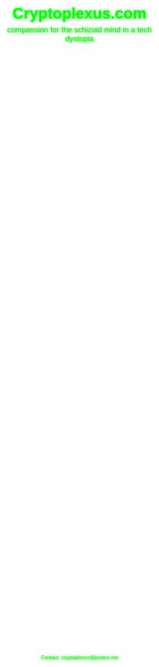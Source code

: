 <!DOCTYPE html>
<html lang="en">
<head>
    <meta charset="UTF-8">
    <meta name="viewport" content="width=device-width, initial-scale=1.0">
    <title>Cryptoplexus</title>
    <style>
        body {
            margin: 0;
            padding: 0;
            background: url('4thofjuly.jpg') no-repeat center center fixed;
            background-size: cover;
            display: flex;
            flex-direction: column;
            justify-content: center;
            align-items: center;
            height: 100vh;
            text-align: center;
            color: #00FF00;
            font-family: Arial, sans-serif;
            text-shadow: 0 0 10px #00FF00;
        }
        h1 {
            font-size: 3rem;
            margin: 0;
        }
        p {
            font-size: 1.5rem;
            margin-top: 10px;
        }
        .contact {
            position: absolute;
            bottom: 20px;
            font-size: 1rem;
        }
    </style>
</head>
<body>
    <h1>Cryptoplexus.com</h1>
    <p>compassion for the schizoid mind in a tech dystopia</p>
    <div class="contact">Contact: <a href="mailto:cryptoplexus@proton.me" style="color: #00FF00; text-decoration: none;">cryptoplexus@proton.me</a></div>
</body>
</html>

